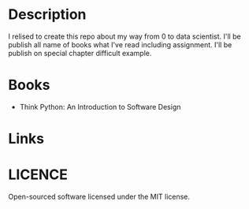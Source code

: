# Description
I relised to create this repo about my way from 0 to data scientist. I'll be publish all name of books what I've read including assignment.
I'll be publish on special chapter difficult example. 

# Books
* Think Python: An Introduction to Software Design

# Links

# LICENCE
Open-sourced software licensed under the MIT license.
